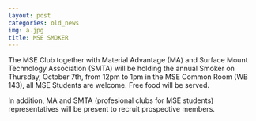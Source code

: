 ```yaml
---
layout: post
categories: old_news
img: a.jpg
title: MSE SMOKER
---
```


The MSE Club together with Material Advantage (MA) and Surface Mount Technology Association (SMTA) will be holding the annual Smoker on Thursday, October 7th, from 12pm to 1pm in the MSE Common Room (WB 143), all MSE Students are welcome. Free food will be served.

In addition, MA and SMTA (profesional clubs for MSE students) representatives will be present to recruit prospective members.

<!-- more -->
